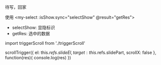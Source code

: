 待写，回家

使用
<my-select :isShow.sync="selectShow" @result="getRes"></my-select>

+ selectShow: 显隐标识
+ getRes: 选中的数据


import triggerScroll from './triggerScroll'

scrollTrigger({
	el: this.$refs.slideEl,
	target: this.$refs.slidePart,
	scrollX: false
}, function(res){
	console.log(res)
})